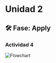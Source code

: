 # Unidad 2


## 🛠 Fase: Apply

### Actividad 4

![Flowchart]([https://upload.wikimedia.org/wikipedia/commons/4/4b/OpenAI_Logo.svg](https://viewer.diagrams.net/index.html?tags=%7B%7D&lightbox=1&target=blank&highlight=0000ff&edit=_blank&layers=1&nav=1&title=actividad%204.drawio&dark=auto#R%3Cmxfile%3E%3Cdiagram%20name%3D%22P%C3%A1gina-1%22%20id%3D%22ZRd0wPEHOtEXIuKr8QZK%22%3E7VrbcuI4EP0aqmYfMoUxNvDILQm1uVAhW0nmJSVsYWsiW44sE9ivX8mS74aQ2QDDVPIQ3K2WLJ9zuiUZGvrQW11QELjXxIa40Wraq4Y%2BarRaWrOp8Q%2FhWUuPofekw6HIVkGZY4b%2BhUlP5Y2QDcNCICMEMxQUnRbxfWixgg9QSt6KYQuCi3cNgAMrjpkFcNX7gGzmSm%2B31cn8lxA5bnJnzVTP54EkWD1J6AKbvOVc%2BrihDykhTF55qyHEArwEF9nvfENrOjEKfbZLh4e%2FvYvL3o8fy%2BD81fvpG5cv3dlZW46yBDhSDzy779%2BPn4e3N%2BeTCzVxtk7Q4M8QiEsBI6QNfQAwcnzusPgkYscSUoY4fH3V4CHbFr0HC%2BKzmRqpyW0G5gmgXCXSkSKpK8eUhIghIgbCcMFbBi7zsOjCL%2Bck8m1oX80TBwZziCf%2BJQTx5GIflUHKAvOQ4IjBPrWU1GJvZon7vrmIwVkALOF547IWs0cYDwkmNMZBXywWLcvi%2FpBR8gJzLbY5Nw2Tt1TpUYwJhOAq51J0XUDiQUbXPCRpNZV0VO5ohrLfMiVqbeVzcyrsKR9Q4nfSoTN98AslkQ%2FIxawoAto8XZRJKHOJQ3yAx5k3x4AAN4u5IiRQBPyEjK0VBSBipMjzRiRDElELbpmuoQoGoA5k72eBeJatvFCIAUPLYmn4dJCNSk5uzEM%2BGi%2BEsIhXXqsFfcocVErvKruoav73OdpNC7jSbrsq3TrltvelXE0%2FLel2d5Ru77eSrraDdr9g%2F3TYuxtW8f7d9Xj0tYgfeRE3ioWwphIedhHX2sfISY4gXT%2Bq%2FrHxlDdGAi6BQ2ILuMzUnEKK%2BNPHioidK8Qec9dPuWs5lJGaYqSOoazyQL9eKnrH2lyorlOC%2BJRTnbWN4oJrlpdSOVHVK5NQn1KwzoUFIiDccp9O8T6dtpEf7t34ZGOQKVjOINNzismvS7y3oSCOH6dXt6PxoUqi9lUSdznXmJ2akmgctCRqGwQzuZncV9TCH7NE2e5yqSOhWFs%2FY%2FPdLB0cq%2FiaNfDqe4P3xM6N7R1Le3cvpf2jFTnlTbGta6UXQR%2BL309FTt6CFU4GJvCE%2Fv15KD4YX5h5CxdvIt9Tyrl0D7cu1qpj5Vxy8soB%2Fs9UDMl1LYBuDeSm%2FRShLq0fevPYWB9nR53sgb8nm9unXEu8Cy7sgf%2FfdjfR07tFMQn8Tc7GreoridHtw02cCcX6w20shG%2BjJb90mCpJZ2meyGbeMxdxetlTKf812dPTDpk9nQpDmlwDFD8Sdn0k61bJacrQ8xr2XA4kbcTfvLzAXEiZwUrHiY8sBHhPK%2BI4g1irDoUhWoI%2FRQW9kgjMmi24ftAaWn2JNQ4DSIFgMP5SkbcQYdgwXcPEapaSBVcBJnHjN2CxmKsmH4FzT%2F%2BqITlxzWnZc%2BrctkpbEbN1dHKrB%2FIt%2BcpIZLlbCvS7%2BesRfn6NhWMRf4GcP4VYvVS6OzWle2%2FEIu%2Fu1TBeO6YRPS%2Fvrsnz7KVzVj03D4EdJx50%2BMMTQQHw5nF%2BYmG9RjBu5f%2B8CAqaZHBjqDcGfX9rzT2V5K0QWkP7roXZMIy9UczN7OcH8qCX%2FYhDH%2F8H%3C%2Fdiagram%3E%3C%2Fmxfile%3E#%7B%22pageId%22%3A%22ZRd0wPEHOtEXIuKr8QZK%22%7D))

